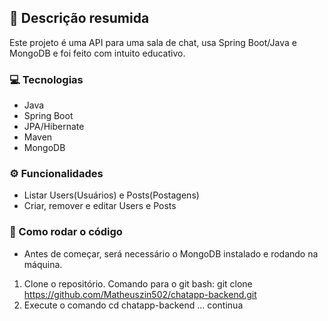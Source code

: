 ## 📖 Descrição resumida
Este projeto é uma API para uma sala de chat, usa Spring Boot/Java e MongoDB e foi feito com intuito educativo.

### 💻 Tecnologias
- Java
- Spring Boot
- JPA/Hibernate
- Maven
- MongoDB

### ⚙️ Funcionalidades
- Listar Users(Usuários) e Posts(Postagens)
- Criar, remover e editar Users e Posts

### 🚀 Como rodar o código
* Antes de começar, será necessário o MongoDB instalado e rodando na máquina.
1. Clone o repositório. Comando para o git bash: git clone https://github.com/Matheuszin502/chatapp-backend.git
2. Execute o comando cd chatapp-backend ... continua
